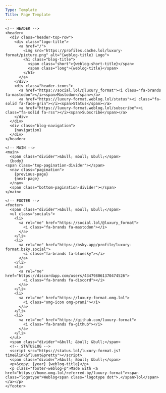 ```yaml
---
Type: Template
Title: Page Template
---
```


<!DOCTYPE html>
<html lang="en">
  <!-- Page Template -->
  <!-- GitHub file path: 
  configuration/page-template.md -->
  <!-- HEAD -->
  <head>
    <!-- METADATA -->
    <meta charset="UTF-8">
    <meta name="viewport" content="width=device-width, initial-scale=1">
    <title>{weblog-title}</title>
    <meta name="description" content="{weblog-description}">
    <meta name="author" content="{author}">
    <!-- OpenGraph METADATA -->
    <meta property="og:title" content="{weblog-title}">
    <meta property="og:description" content="{weblog-description}">
    <meta property="og:type" content="article">
    <meta property="og:url" content="{permalink}">
    <meta property="og:image" content="https://profiles.cache.lol/luxury-format/picture.png">
    <!-- FEDIVERSE (Mastodon) -->
    <meta name="fediverse:creator" content="@luxury_format@social.lol">
    <link rel="me" href="https://social.lol/@luxury_format">
    <!-- FEEDS -->
    <link rel="alternate" type="application/atom+xml" title="{weblog-title} Atom Feed" href="{atom-url}">
    <link rel="alternate" type="application/rss+xml" title="{weblog-title} RSS Feed" href="{rss-url}">
    <link rel="alternate" type="application/json" title="{weblog-title} JSON Feed" href="{json-url}">
    <!-- BLOGROLL -->
    <!-- <link rel="blogroll" type="text/xml" href="/blogroll/opml.xml" title="{weblog-title} blogroll"> -->
    <!-- ICONS -->
    <link rel='icon' href='https://luxury-format.omg.lol/favicon.ico'>
    <!-- APPLE-TOUCH-ICON.PNG -->
    <link rel="apple-touch-icon" href="https://profiles.cache.lol/luxury-format/picture.png">
    <meta name="apple-mobile-web-app-title" content="{weblog-short-title}">
    <meta name="apple-mobile-web-app-capable" content="yes">
    <!-- SITE.WEBMANIFEST -->
    <link rel="manifest" href="/site.webmanifest">
    <!-- COLOR SCHEME -->
    <meta name="color-scheme" content="light dark">
    <!-- THEME COLOR -->
    <meta name="theme-color" content="#FFFFFF" media="(prefers-color-scheme: light)">
    <meta name="theme-color" content="#000000" media="(prefers-color-scheme: dark)">
    <!-- /style.css -->
    <link rel="stylesheet" href="/css/style.css">
  </head>
  
  <!-- BODY -->
  <body>
    
    <!-- HEADER -->
    <header>
      <div class="header-top-row">
        <div class="logo-title">
          <a href="/">
            <img src="https://profiles.cache.lol/luxury-format/picture.png" alt="{weblog-title} Logo">
            <h1 class="blog-title">
              <span class="short">{weblog-short-title}</span>
              <span class="long">{weblog-title}</span>
            </h1>
          </a>
        </div>
        <div class="header-icons">
          <a href="https://social.lol/@luxury_format"><i class="fa-brands fa-mastodon"></i><span>Mastodon</span></a>
          <a href="https://luxury-format.weblog.lol/status"><i class="fa-solid fa-face-grin"></i><span>Status</span></a>
          <a href="https://luxury-format.weblog.lol/subscribe"><i class="fa-solid fa-rss"></i><span>Subscribe</span></a>
        </div>
      </div>
      <div class="blog-navigation">
        {navigation}
      </div>
    </header>
    
    <!-- MAIN -->
    <main>
      <span class="divider">&bull; &bull; &bull;</span>
      {body}
    <span class="top-pagination-divider"></span>
      <nav class="pagination">
        {previous-page}
        {next-page}
      </nav>
      <span class="bottom-pagination-divider"></span>
    </main>
    
    <!-- FOOTER -->
    <footer>
      <span class="divider">&bull; &bull; &bull;</span>
      <ul class="socials">
        <li>
          <a rel="me" href="https://social.lol/@luxury_format">
            <i class="fa-brands fa-mastodon"></i>
          </a>
        </li>
        <li>
          <a rel="me" href="https://bsky.app/profile/luxury-format.bsky.social">
            <i class="fa-brands fa-bluesky"></i>
          </a>
        </li>
        <li>
          <a rel="me" href="https://discordapp.com/users/434798061370474526">
            <i class="fa-brands fa-discord"></i>
          </a>
        </li>
        <li>
          <a rel="me" href="https://luxury-format.omg.lol">
            <i class="omg-icon omg-prami"></i>
          </a>
        </li>
        <li>
          <a rel="me" href="https://github.com/luxury-format">
            <i class="fa-brands fa-github"></i>
          </a>
        </li>
      </ul>
      <span class="divider">&bull; &bull; &bull;</span>
      <!-- STATUSLOG -->
      <script src="https://status.lol/luxury-format.js?time&link&fluent&pretty"></script>
      <span class="divider">&bull; &bull; &bull;</span>
      <p>&copy; {year} {weblog-title}</p>
      <p class="footer-weblog-p">Made with <a href="https://home.omg.lol/referred-by/luxury-format"><span class="logotype">Weblog<span class="logotype dot">.</span>lol</span></a></p>
    </footer>
    
  </body>
</html>
